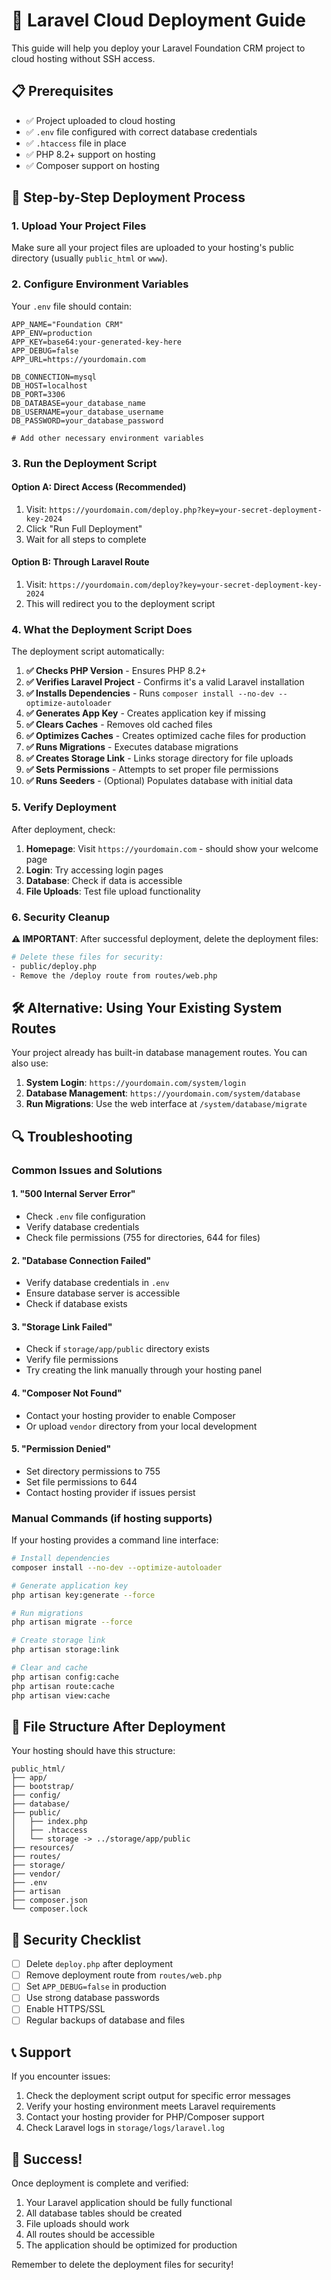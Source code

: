 # 🚀 Laravel Cloud Deployment Guide

This guide will help you deploy your Laravel Foundation CRM project to cloud hosting without SSH access.

## 📋 Prerequisites

- ✅ Project uploaded to cloud hosting
- ✅ `.env` file configured with correct database credentials
- ✅ `.htaccess` file in place
- ✅ PHP 8.2+ support on hosting
- ✅ Composer support on hosting

## 🔧 Step-by-Step Deployment Process

### 1. Upload Your Project Files

Make sure all your project files are uploaded to your hosting's public directory (usually `public_html` or `www`).

### 2. Configure Environment Variables

Your `.env` file should contain:

```env
APP_NAME="Foundation CRM"
APP_ENV=production
APP_KEY=base64:your-generated-key-here
APP_DEBUG=false
APP_URL=https://yourdomain.com

DB_CONNECTION=mysql
DB_HOST=localhost
DB_PORT=3306
DB_DATABASE=your_database_name
DB_USERNAME=your_database_username
DB_PASSWORD=your_database_password

# Add other necessary environment variables
```

### 3. Run the Deployment Script

#### Option A: Direct Access (Recommended)
1. Visit: `https://yourdomain.com/deploy.php?key=your-secret-deployment-key-2024`
2. Click "Run Full Deployment"
3. Wait for all steps to complete

#### Option B: Through Laravel Route
1. Visit: `https://yourdomain.com/deploy?key=your-secret-deployment-key-2024`
2. This will redirect you to the deployment script

### 4. What the Deployment Script Does

The deployment script automatically:

1. **✅ Checks PHP Version** - Ensures PHP 8.2+
2. **✅ Verifies Laravel Project** - Confirms it's a valid Laravel installation
3. **✅ Installs Dependencies** - Runs `composer install --no-dev --optimize-autoloader`
4. **✅ Generates App Key** - Creates application key if missing
5. **✅ Clears Caches** - Removes old cached files
6. **✅ Optimizes Caches** - Creates optimized cache files for production
7. **✅ Runs Migrations** - Executes database migrations
8. **✅ Creates Storage Link** - Links storage directory for file uploads
9. **✅ Sets Permissions** - Attempts to set proper file permissions
10. **✅ Runs Seeders** - (Optional) Populates database with initial data

### 5. Verify Deployment

After deployment, check:

1. **Homepage**: Visit `https://yourdomain.com` - should show your welcome page
2. **Login**: Try accessing login pages
3. **Database**: Check if data is accessible
4. **File Uploads**: Test file upload functionality

### 6. Security Cleanup

**⚠️ IMPORTANT**: After successful deployment, delete the deployment files:

```bash
# Delete these files for security:
- public/deploy.php
- Remove the /deploy route from routes/web.php
```

## 🛠️ Alternative: Using Your Existing System Routes

Your project already has built-in database management routes. You can also use:

1. **System Login**: `https://yourdomain.com/system/login`
2. **Database Management**: `https://yourdomain.com/system/database`
3. **Run Migrations**: Use the web interface at `/system/database/migrate`

## 🔍 Troubleshooting

### Common Issues and Solutions

#### 1. "500 Internal Server Error"
- Check `.env` file configuration
- Verify database credentials
- Check file permissions (755 for directories, 644 for files)

#### 2. "Database Connection Failed"
- Verify database credentials in `.env`
- Ensure database server is accessible
- Check if database exists

#### 3. "Storage Link Failed"
- Check if `storage/app/public` directory exists
- Verify file permissions
- Try creating the link manually through your hosting panel

#### 4. "Composer Not Found"
- Contact your hosting provider to enable Composer
- Or upload `vendor` directory from your local development

#### 5. "Permission Denied"
- Set directory permissions to 755
- Set file permissions to 644
- Contact hosting provider if issues persist

### Manual Commands (if hosting supports)

If your hosting provides a command line interface:

```bash
# Install dependencies
composer install --no-dev --optimize-autoloader

# Generate application key
php artisan key:generate --force

# Run migrations
php artisan migrate --force

# Create storage link
php artisan storage:link

# Clear and cache
php artisan config:cache
php artisan route:cache
php artisan view:cache
```

## 📁 File Structure After Deployment

Your hosting should have this structure:

```
public_html/
├── app/
├── bootstrap/
├── config/
├── database/
├── public/
│   ├── index.php
│   ├── .htaccess
│   └── storage -> ../storage/app/public
├── resources/
├── routes/
├── storage/
├── vendor/
├── .env
├── artisan
├── composer.json
└── composer.lock
```

## 🔐 Security Checklist

- [ ] Delete `deploy.php` after deployment
- [ ] Remove deployment route from `routes/web.php`
- [ ] Set `APP_DEBUG=false` in production
- [ ] Use strong database passwords
- [ ] Enable HTTPS/SSL
- [ ] Regular backups of database and files

## 📞 Support

If you encounter issues:

1. Check the deployment script output for specific error messages
2. Verify your hosting environment meets Laravel requirements
3. Contact your hosting provider for PHP/Composer support
4. Check Laravel logs in `storage/logs/laravel.log`

## 🎉 Success!

Once deployment is complete and verified:

1. Your Laravel application should be fully functional
2. All database tables should be created
3. File uploads should work
4. All routes should be accessible
5. The application should be optimized for production

Remember to delete the deployment files for security!

